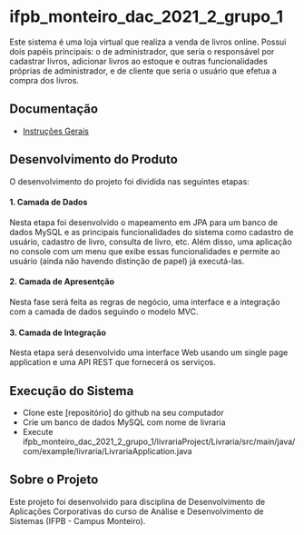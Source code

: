 # ifpb_monteiro_dac_2021_2_grupo_1
Este sistema é uma loja virtual que realiza a venda de livros online. Possui dois papéis principais: o de administrador, que seria o responsável por cadastrar livros, adicionar livros ao estoque e outras funcionalidades próprias de administrador, e de cliente que seria o usuário que efetua a compra dos livros. 

## Documentação
 -  [Instruções Gerais](https://docs.google.com/document/d/1h9WgWNCWHihQcih7ODqruqdtr4nahPz_8D9dsW0R22I/edit?usp=sharing)

## Desenvolvimento do Produto
O desenvolvimento do projeto foi dividida nas seguintes etapas:
  
#### 1. Camada de Dados
Nesta etapa foi desenvolvido o mapeamento em JPA para um banco de dados MySQL e as principais funcionalidades do sistema como cadastro de usuário, cadastro de livro, consulta de livro, etc. Além disso, uma aplicação no console com um menu que exibe essas funcionalidades e permite ao usuário (ainda não havendo distinção de papel) já executá-las.

#### 2. Camada de Apresentção
Nesta fase será feita as regras de negócio, uma interface e a integração com a camada de dados seguindo o modelo MVC.
    
#### 3. Camada de Integração
Nesta etapa será desenvolvido uma interface Web usando um single page application e uma API REST que fornecerá os serviços.

## Execução do Sistema
  - Clone este [repositório] do github na seu computador
  - Crie um banco de dados MySQL com nome de livraria
  - Execute ifpb_monteiro_dac_2021_2_grupo_1/livrariaProject/Livraria/src/main/java/com/example/livraria/LivrariaApplication.java

## Sobre o Projeto
Este projeto foi desenvolvido para disciplina de Desenvolvimento de Aplicações Corporativas do curso de Análise e Desenvolvimento de Sistemas (IFPB - Campus Monteiro).
